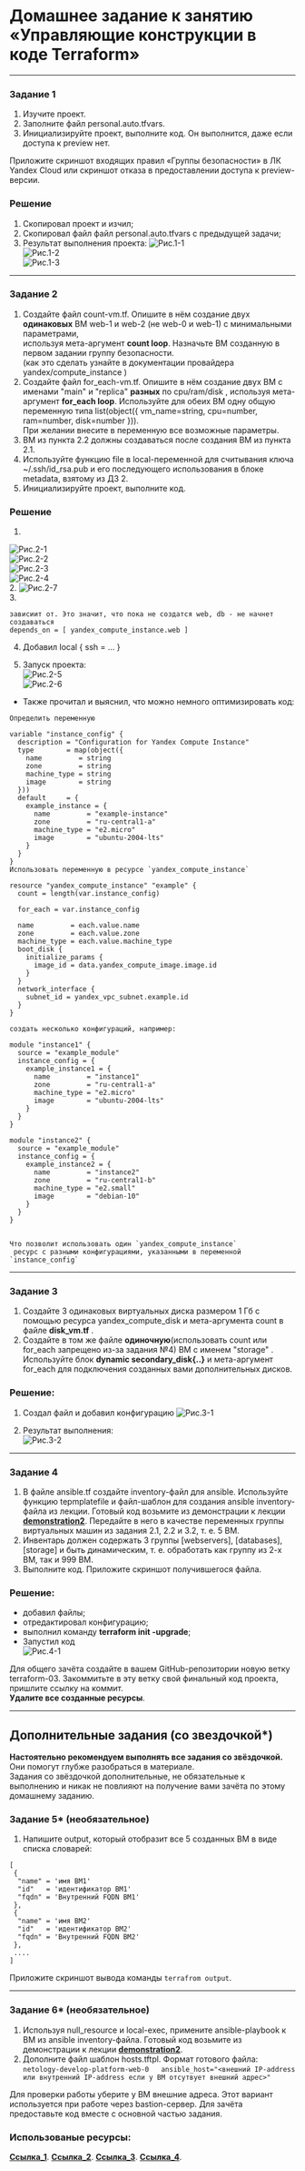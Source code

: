 # Домашнее задание к занятию «Управляющие конструкции в коде Terraform»

------

### Задание 1

1. Изучите проект.
2. Заполните файл personal.auto.tfvars.
3. Инициализируйте проект, выполните код. Он выполнится, даже если доступа к preview нет.

Приложите скриншот входящих правил «Группы безопасности» в ЛК Yandex Cloud или скриншот отказа в предоставлении доступа к preview-версии.

### Решение

1. Скопировал проект и изчил;
2. Скопировал файл файл personal.auto.tfvars с предыдущей задачи;
3. Результат выполнения проекта:
![Рис.1-1](img/%D0%A0%D0%B8%D1%81.1-1.png)  
![Рис.1-2](img/%D0%A0%D0%B8%D1%81.1-2.png)  
![Рис.1-3](img/%D0%A0%D0%B8%D1%81.1-3.png)  

------

### Задание 2

1. Создайте файл count-vm.tf. Опишите в нём создание двух **одинаковых** ВМ  web-1 и web-2 (не web-0 и web-1) с минимальными параметрами,   
используя мета-аргумент **count loop**. Назначьте ВМ созданную в первом задании группу безопасности.  
(как это сделать узнайте в документации провайдера yandex/compute_instance )  
2. Создайте файл for_each-vm.tf. Опишите в нём создание двух ВМ с именами "main" и "replica" **разных** по cpu/ram/disk , используя мета-аргумент **for_each loop**. 
Используйте для обеих ВМ одну общую переменную типа list(object({ vm_name=string, cpu=number, ram=number, disk=number  })).  
При желании внесите в переменную все возможные параметры.  
3. ВМ из пункта 2.2 должны создаваться после создания ВМ из пункта 2.1.
4. Используйте функцию file в local-переменной для считывания ключа ~/.ssh/id_rsa.pub и его последующего использования в блоке metadata, взятому из ДЗ 2.
5. Инициализируйте проект, выполните код.

### Решение
1. 
![Рис.2-1](img/%D0%A0%D0%B8%D1%81.2-1.png)  
![Рис.2-2](img/%D0%A0%D0%B8%D1%81.2-2.png)  
![Рис.2-3](img/%D0%A0%D0%B8%D1%81.2-3.png)  
![Рис.2-4](img/%D0%A0%D0%B8%D1%81.2-4.png)  
2.
![Рис.2-7](img/%D0%A0%D0%B8%D1%81.2-7.png)  
3. 
```
зависиит от. Это значит, что пока не создатся web, db - не начнет создаваться
depends_on = [ yandex_compute_instance.web ]

```
4. Добавил local { ssh = ... }

5. Запуск проекта:   
![Рис.2-5](img/%D0%A0%D0%B8%D1%81.2-5.png)  
![Рис.2-6](img/%D0%A0%D0%B8%D1%81.2-6.png)  

- Также прочитал и выяснил, что можно немного оптимизировать код:  
```
Определить переменную

variable "instance_config" {
  description = "Configuration for Yandex Compute Instance"
  type        = map(object({
    name         = string
    zone         = string
    machine_type = string
    image        = string
  }))
  default     = {
    example_instance = {
      name         = "example-instance"
      zone         = "ru-central1-a"
      machine_type = "e2.micro"
      image        = "ubuntu-2004-lts"
    }
  }
}
Использовать переменную в ресурсе `yandex_compute_instance`

resource "yandex_compute_instance" "example" {
  count = length(var.instance_config)

  for_each = var.instance_config

  name         = each.value.name
  zone         = each.value.zone
  machine_type = each.value.machine_type
  boot_disk {
    initialize_params {
      image_id = data.yandex_compute_image.image.id
    }
  }
  network_interface {
    subnet_id = yandex_vpc_subnet.example.id
  }
}

создать несколько конфигураций, например:

module "instance1" {
  source = "example_module"
  instance_config = {
    example_instance1 = {
      name         = "instance1"
      zone         = "ru-central1-a"
      machine_type = "e2.micro"
      image        = "ubuntu-2004-lts"
    }
  }
}

module "instance2" {
  source = "example_module"
  instance_config = {
    example_instance2 = {
      name         = "instance2"
      zone         = "ru-central1-b"
      machine_type = "e2.small"
      image        = "debian-10"
    }
  }
}


Что позволит использовать один `yandex_compute_instance`
 ресурс с разными конфигурациями, указанными в переменной `instance_config`
```
------

### Задание 3

1. Создайте 3 одинаковых виртуальных диска размером 1 Гб с помощью ресурса yandex_compute_disk и мета-аргумента count в файле **disk_vm.tf** .
2. Создайте в том же файле **одиночную**(использовать count или for_each запрещено из-за задания №4) ВМ c именем "storage"  . Используйте блок **dynamic secondary_disk{..}** и мета-аргумент for_each для подключения созданных вами дополнительных дисков.

### Решение:
1. Создал файл и добавил конфигурацию 
![Рис.3-1](img/%D0%A0%D0%B8%D1%81.3-1.png)  

2. Результат выполнения:  
![Рис.3-2](img/%D0%A0%D0%B8%D1%81.3-2.png)  

------

### Задание 4

1. В файле ansible.tf создайте inventory-файл для ansible.
Используйте функцию tepmplatefile и файл-шаблон для создания ansible inventory-файла из лекции.
Готовый код возьмите из демонстрации к лекции [**demonstration2**](https://github.com/netology-code/ter-homeworks/tree/main/03/demonstration2).
Передайте в него в качестве переменных группы виртуальных машин из задания 2.1, 2.2 и 3.2, т. е. 5 ВМ.
2. Инвентарь должен содержать 3 группы [webservers], [databases], [storage] и быть динамическим, т. е. обработать как группу из 2-х ВМ, так и 999 ВМ.
4. Выполните код. Приложите скриншот получившегося файла. 

### Решение:
- добавил файлы;  
- отредактировал конфигурацию;  
- выполнил команду **terraform init -upgrade**;  
- Запустил код  
![Рис.4-1](img/%D0%A0%D0%B8%D1%81.4-1.png)  

Для общего зачёта создайте в вашем GitHub-репозитории новую ветку terraform-03. Закоммитьте в эту ветку свой финальный код проекта, пришлите ссылку на коммит.   
**Удалите все созданные ресурсы**.

------

## Дополнительные задания (со звездочкой*)

**Настоятельно рекомендуем выполнять все задания со звёздочкой.** Они помогут глубже разобраться в материале.   
Задания со звёздочкой дополнительные, не обязательные к выполнению и никак не повлияют на получение вами зачёта по этому домашнему заданию. 

### Задание 5* (необязательное)
1. Напишите output, который отобразит все 5 созданных ВМ в виде списка словарей:
``` 
[
 {
  "name" = 'имя ВМ1'
  "id"   = 'идентификатор ВМ1'
  "fqdn" = 'Внутренний FQDN ВМ1'
 },
 {
  "name" = 'имя ВМ2'
  "id"   = 'идентификатор ВМ2'
  "fqdn" = 'Внутренний FQDN ВМ2'
 },
 ....
]
```
Приложите скриншот вывода команды ```terrafrom output```.

------

### Задание 6* (необязательное)

1. Используя null_resource и local-exec, примените ansible-playbook к ВМ из ansible inventory-файла.
Готовый код возьмите из демонстрации к лекции [**demonstration2**](https://github.com/netology-code/ter-homeworks/tree/main/demonstration2).
3. Дополните файл шаблон hosts.tftpl. 
Формат готового файла:
```netology-develop-platform-web-0   ansible_host="<внешний IP-address или внутренний IP-address если у ВМ отсутвует внешний адрес>"```

Для проверки работы уберите у ВМ внешние адреса. Этот вариант используется при работе через bastion-сервер.
Для зачёта предоставьте код вместе с основной частью задания.

### Использованые ресурсы:
[**Ссылка_1**](https://ikshitij.com/open-connection-authentication-agent).
[**Ссылка_2**](https://andrdi.com/blog/terraform-ansible-provisioner.html).
[**Ссылка_3**](https://habr.com/ru/companies/nixys/articles/721404/).
[**Ссылка_4**](https://sidmid.ru/%D1%80%D0%B0%D0%B1%D0%BE%D1%82%D0%B0%D1%82%D1%8C-%D1%81-terraform-%D0%B2-yandex-%D0%BE%D0%B1%D0%BB%D0%B0%D0%BA%D0%B5/).



